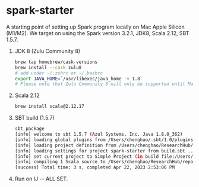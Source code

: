 # spark-starter
A starting point of setting up Spark program locally on Mac Apple Silicon (M1/M2). 
We target on using the Spark version 3.2.1, JDK8, Scala 2.12, SBT 1.5.7.

1. JDK 8 (Zulu Community 8)
    ```bash
    brew tap homebrew/cask-versions
    brew install --cask zulu8
    # add under ~/.zshrc or ~/.bashrc
    export JAVA_HOME=`/usr/libexec/java_home -v 1.8`
    # Please note that Zulu Community 8 will only be supported until March 2026.
    ```

2. Scala 2.12
    ```bash
    brew install scala@2.12.17
    ```
   
3. SBT build (1.5.7)
    ```bash
   sbt package
   [info] welcome to sbt 1.5.7 (Azul Systems, Inc. Java 1.8.0_362)
   [info] loading global plugins from /Users/chenghao/.sbt/1.0/plugins
   [info] loading project definition from /Users/chenghao/ResearchHub/repos/blogs/test/spark-starter/project
   [info] loading settings for project spark-starter from build.sbt ...
   [info] set current project to Simple Project (in build file:/Users/chenghao/ResearchHub/repos/blogs/test/spark-starter/)
   [info] compiling 1 Scala source to /Users/chenghao/ResearchHub/repos/blogs/test/spark-starter/target/scala-2.12/classes ...
   [success] Total time: 3 s, completed Apr 22, 2023 2:53:06 PM
    ```

4. Run on IJ -- ALL SET.
